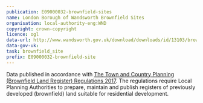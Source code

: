 ```yaml
---
publication: E09000032-brownfield-sites
name: London Borough of Wandsworth Brownfield Sites
organisation: local-authority-eng:WND
copyright: crown-copyright
licence: ogl
data-url: http://www.wandsworth.gov.uk/download/downloads/id/13103/brownfield_land_register_csv.csv
data-gov-uk: 
task: brownfield_site
prefix: E09000032-brownfield-site
---
```


Data published in accordance with [The Town and Country Planning (Brownfield Land Register) Regulations 2017](http://www.legislation.gov.uk/uksi/2017/403/contents/made).
The regulations require Local Planning Authorities to prepare, maintain and publish registers of previously developed (brownfield) land suitable for residential development.

